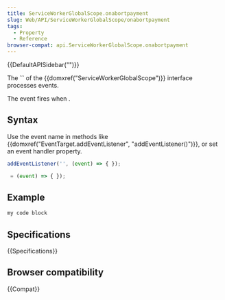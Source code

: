 ```yaml
---
title: ServiceWorkerGlobalScope.onabortpayment
slug: Web/API/ServiceWorkerGlobalScope/onabortpayment
tags:
  - Property
  - Reference
browser-compat: api.ServiceWorkerGlobalScope.onabortpayment
---
```

{{DefaultAPISidebar("")}}

The **``** of the {{domxref("ServiceWorkerGlobalScope")}} interface processes  events.

The  event fires when .

## Syntax

Use the event name in methods like {{domxref("EventTarget.addEventListener", "addEventListener()")}}, or set an event handler property.

```js
addEventListener('', (event) => { });

 = (event) => { });
```

## Example

```js
my code block
```

## Specifications

{{Specifications}}

## Browser compatibility

{{Compat}}

